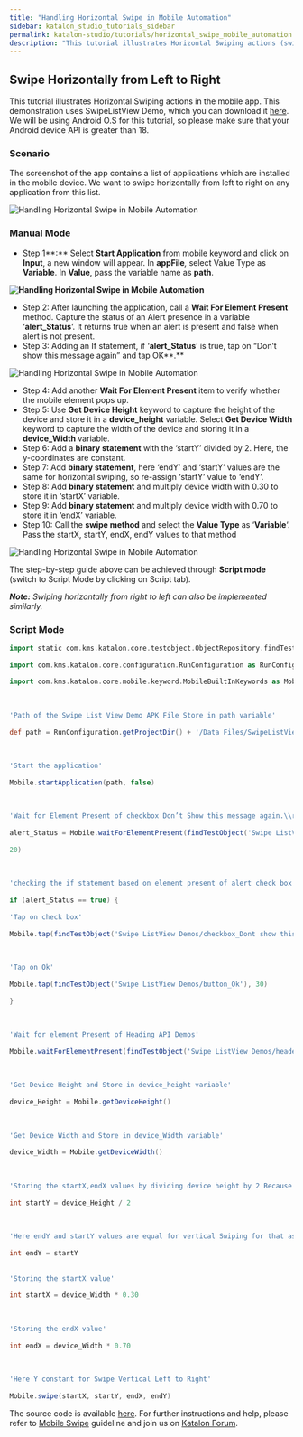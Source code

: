 ```yaml
---
title: "Handling Horizontal Swipe in Mobile Automation"
sidebar: katalon_studio_tutorials_sidebar
permalink: katalon-studio/tutorials/horizontal_swipe_mobile_automation.html
description: "This tutorial illustrates Horizontal Swiping actions (swipe horizontally from left to right) in the mobile app with a sample project."
---
```

[](#)

Swipe Horizontally from Left to Right
-------------------------------------

This tutorial illustrates Horizontal Swiping actions in the mobile app. This demonstration uses SwipeListView Demo, which you can download it [here](https://apkpure.com/swipelistview-demo/com.fortysevendeg.android.swipelistview). We will be using Android O.S for this tutorial, so please make sure that your Android device API is greater than 18.

### Scenario

The screenshot of the app contains a list of applications which are installed in the mobile device. We want to swipe horizontally from left to right on any application from this list.

![Handling Horizontal Swipe in Mobile Automation](../../images/katalon-studio/tutorials/horizontal_swipe_mobile_automation/Handling-Horizontal-Swipe-in-Mobile-Automation.png)

### Manual Mode

*   Step 1**:** Select **Start Application** from mobile keyword and click on **Input**, a new window will appear. In **appFile**_,_ select Value Type as **Variable**. In **Value**, pass the variable name as **path**.

**![Handling Horizontal Swipe in Mobile Automation](../../images/katalon-studio/tutorials/horizontal_swipe_mobile_automation/Handling-Horizontal-Swipe-in-Mobile-Automation-1.png)**

*   Step 2: After launching the application, call a **Wait For Element Present** method. Capture the status of an Alert presence in a variable ‘**alert_Status**‘. It returns true when an alert is present and false when alert is not present.
*   Step 3: Adding an If statement, if ‘**alert_Status**‘ is true, tap on “Don’t show this message again” and tap OK**.**

![Handling Horizontal Swipe in Mobile Automation](../../images/katalon-studio/tutorials/horizontal_swipe_mobile_automation/Handling-Horizontal-Swipe-in-Mobile-Automation-3.png)

*   Step 4: Add another **Wait For Element Present** item to verify whether the mobile element pops up.
*   Step 5: Use **Get Device Height** keyword to capture the height of the device and store it in a **device_height** variable. Select **Get Device Width** keyword to capture the width of the device and storing it in a **device_Width** variable.
*   Step 6: Add a **binary statement** with the ‘startY’ divided by 2. Here, the y-coordinates are constant.
*   Step 7: Add **binary statement**, here ‘endY’ and ‘startY’ values are the same for horizontal swiping, so re-assign ‘startY’ value to ‘endY’.
*   Step 8: Add **binary statement** and multiply device width with 0.30 to store it in ‘startX’ variable.
*   Step 9: Add **binary statement** and multiply device width with 0.70 to store it in ‘endX’ variable.
*   Step 10: Call the **swipe method** and select the **Value Type** as ‘**Variable**‘. Pass the startX, startY, endX, endY values to that method

![Handling Horizontal Swipe in Mobile Automation](../../images/katalon-studio/tutorials/horizontal_swipe_mobile_automation/Handling-Horizontal-Swipe-in-Mobile-Automation-10.png)

The step-by-step guide above can be achieved through **Script mode** (switch to Script Mode by clicking on Script tab).

_**Note:** Swiping horizontally from right to left can also be implemented similarly._

### Script Mode

```groovy
import static com.kms.katalon.core.testobject.ObjectRepository.findTestObject
 
import com.kms.katalon.core.configuration.RunConfiguration as RunConfiguration
 
import com.kms.katalon.core.mobile.keyword.MobileBuiltInKeywords as Mobile
 
 
 
'Path of the Swipe List View Demo APK File Store in path variable'
 
def path = RunConfiguration.getProjectDir() + '/Data Files/SwipeListView Demo.apk'
 
 
 
'Start the application'
 
Mobile.startApplication(path, false)
 
 
 
'Wait for Element Present of checkbox Don’t Show this message again.\\r\\nif element present return true otherwise false.'
 
alert_Status = Mobile.waitForElementPresent(findTestObject('Swipe ListView Demos/checkbox_Dont show this message again'),
 
20)
 
 
 
'checking the if statement based on element present of alert check box'
 
if (alert_Status == true) {
 
'Tap on check box'
 
Mobile.tap(findTestObject('Swipe ListView Demos/checkbox_Dont show this message again'), 30)
 
 
 
'Tap on Ok'
 
Mobile.tap(findTestObject('Swipe ListView Demos/button_Ok'), 30)
 
}
 
 
 
'Wait for element Present of Heading API Demos'
 
Mobile.waitForElementPresent(findTestObject('Swipe ListView Demos/header_text SwipeListView Demo'), 45)
 
 
 
'Get Device Height and Store in device_height variable'
 
device_Height = Mobile.getDeviceHeight()
 
 
 
'Get Device Width and Store in device_Width variable'
 
device_Width = Mobile.getDeviceWidth()
 
 
 
'Storing the startX,endX values by dividing device height by 2 Because Y coordinates are constant'
 
int startY = device_Height / 2
 
 
 
'Here endY and startY values are equal for vertical Swiping for that assigning startY value to endY'
 
int endY = startY
 
 
'Storing the startX value'
 
int startX = device_Width * 0.30
 
 
 
'Storing the endX value'
 
int endX = device_Width * 0.70
 
 
 
'Here Y constant for Swipe Vertical Left to Right'
 
Mobile.swipe(startX, startY, endX, endY)

```

The source code is available [here](https://github.com/katalon-studio/katalon-mobile-automation). For further instructions and help, please refer to [Mobile Swipe](https://docs.katalon.com/display/KD/%5BMobile%5D+Swipe) guideline and join us on [Katalon Forum](http://forum.katalon.com/).

[](#modal-id-popup)